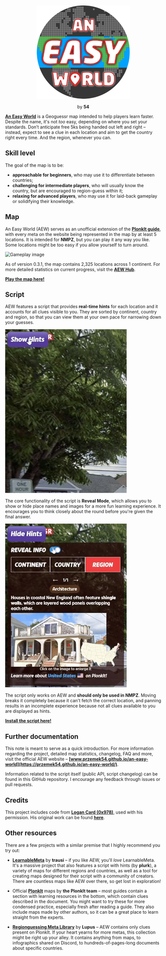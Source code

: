 
<p  align="center">
<img  src="https://raw.githubusercontent.com/przemek54/an-easy-world/main/assets/aew-icon.png"  alt="Logo"  width="300"  style="margin-bottom: 0;"></p>
<p  align="center">by <b>54</b></p>

  

**[An Easy World](https://www.geoguessr.com/maps/66ca6b77095a4f41baf80ece)** is a Geoguessr map intended to help players learn faster. Despite the name, it's not *too* easy, depending on where you set your standards. Don’t anticipate free 5ks being handed out left and right – instead, expect to see a clue in each location and aim to get the country right every time. And the region, whenever you can.

## Skill level
The goal of the map is to be:
- **approachable for beginners**, who may use it to differentiate between countries;
- **challenging for intermediate players**, who will usually know the country, but are encouraged to region-guess within it;
- **relaxing for advanced players**, who may use it for laid-back gameplay or solidifying their knowledge.

## Map
An Easy World (AEW) serves as an unofficial extension of the **[PlonkIt guide](https://www.plonkit.net/)**, with every meta on the website being represented in the map by at least 5 locations. It is intended for **NMPZ**, but you can play it any way you like. Some locations might be too easy if you allow yourself to turn around.

![Gameplay image](https://raw.githubusercontent.com/przemek54/an-easy-world/main/assets/gameplay-image.png)

As of version 0.3.1, the map contains 2,325 locations across 1 continent. For more detailed statistics on current progress, visit the **[AEW Hub](https://przemek54.github.io/an-easy-world/)**.

**[Play the map here!](https://www.geoguessr.com/maps/66ca6b77095a4f41baf80ece)**

## Script
AEW features a script that provides **real-time hints** for each location and it accounts for all clues visible to you. They are sorted by continent, country and region, so that you can view them at your own pace for narrowing down your guesses.

![Script functionality](https://raw.githubusercontent.com/przemek54/an-easy-world/main/assets/gif-1.gif)

The core functionality of the script is **Reveal Mode**, which allows you to show or hide place names and images for a more fun learning experience. It encourages you to think closely about the round before you're given the final answer.

![Reveal Mode](https://raw.githubusercontent.com/przemek54/an-easy-world/main/assets/gif-2.gif)

The script only works on AEW and **should only be used in NMPZ**. Moving breaks it completely because it can't fetch the correct location, and panning results in an incomplete experience because not all clues available to you are displayed as hints.

**[Install the script here!](https://przemek54.github.io/an-easy-world/)**

## Further documentation
This note is meant to serve as a quick introduction. For more information regarding the project, detailed map statistics, changelog, FAQ and more, visit the official AEW website – **[www.przemek54.github.io/an-easy-world](https://przemek54.github.io/an-easy-world/)**.

Information related to the script itself (public API, script changelog) can be found in this GitHub repository. I encourage any feedback through issues or pull requests.

## Credits
This project includes code from **[Logan Card (0x978)](https://www.0x978.com/)**, used with his permission. His original work can be found **[here](https://github.com/0x978/GeoGuessr_Resolver)**.

## Other resources
There are a few projects with a similar premise that I highly recommend you try out:
* **[LearnableMeta](https://learnablemeta.com/)** by **trausi** – if you like AEW, you'll *love* LearnableMeta. It's a massive project that also features a script with hints (by **plurk**), a variety of maps for different regions and countries, as well as a tool for creating maps designed for their script with a community of creators. There are countless maps like AEW over there, so get lost in exploration!

* Official **[PlonkIt](https://www.plonkit.net/guide)** maps by **the PlonkIt team** – most guides contain a section with learning resources in the bottom, which contain clues described in the document. You might want to try these for more condensed practice, especially fresh after reading a guide. They also include maps made by other authors, so it can be a great place to learn straight from the experts.

* **[Regionguessing Meta Library](https://docs.google.com/spreadsheets/d/1UNvkoY-LaktF75nU_cP7-wVRAEvH3fSqVZet20HqxXA/edit?gid=1650999349#gid=1650999349)** by **Lupus** – AEW contains only clues present on PlonkIt. If your heart yearns for more metas, this collection might be right up your alley. It contains anything from maps, to infographics shared on Discord, to hundreds-of-pages-long documents about specific countries.